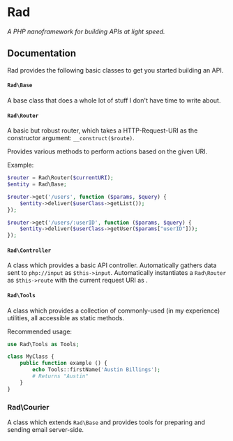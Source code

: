 # Rad

_A PHP nanoframework for building APIs at light speed._

## Documentation

Rad provides the following basic classes to get you started building an API.

#### `Rad\Base`

A base class that does a whole lot of stuff I don't have time to write about.

#### `Rad\Router`
A basic but robust router, which takes a HTTP-Request-URI as the constructor argument: `__construct($route)`.

Provides various methods to perform actions based on the given URI.

Example:

```php
$router = Rad\Router($currentURI);
$entity = Rad\Base;

$router->get('/users', function ($params, $query) {
	$entity->deliver($userClass->getList());
});

$router->get('/users/:userID', function ($params, $query) {
	$entity->deliver($userClass->getUser($params["userID"]));
});
```

#### `Rad\Controller`

A class which provides a basic API controller. Automatically gathers data sent to `php://input` as `$this->input`. Automatically instantiates a `Rad\Router` as `$this->route` with the current request URI as .

#### `Rad\Tools`

A class which provides a collection of commonly-used (in my experience) utilities, all accessible as static methods.

Recommended usage:
```php
use Rad\Tools as Tools;

class MyClass {
	public function example () {
		echo Tools::firstName('Austin Billings');
		# Returns "Austin"
	}
}
```

### Rad\Courier

A class which extends `Rad\Base` and provides tools for preparing and sending email server-side.
